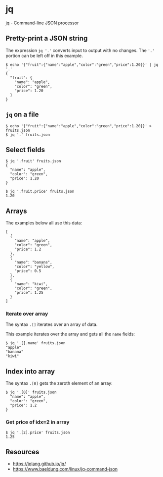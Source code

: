 # jq

jq - Command-line JSON processor

## Pretty-print a JSON string
The expression `jq '.'` converts input to output with no changes. The `'.'` portion can be left off in this example.

```
$ echo '{"fruit":{"name":"apple","color":"green","price":1.20}}' | jq '.'
{
  "fruit": {
    "name": "apple",
    "color": "green",
    "price": 1.20
  }
}
```

## `jq` on a file
```
$ echo '{"fruit":{"name":"apple","color":"green","price":1.20}}' > fruits.json
$ jq '.' fruits.json
```

## Select fields
```
$ jq '.fruit' fruits.json
{
  "name": "apple",
  "color": "green",
  "price": 1.20
}
```

```
$ jq '.fruit.price' fruits.json
1.20
```

## Arrays
The examples below all use this data:
```
[
  {
    "name": "apple",
    "color": "green",
    "price": 1.2
  },
  {
    "name": "banana",
    "color": "yellow",
    "price": 0.5
  },
  {
    "name": "kiwi",
    "color": "green",
    "price": 1.25
  }
]
```

### Iterate over array
The syntax `.[]` iterates over an array of data.

This example iterates over the array and gets all the `name` fields:
```
$ jq '.[].name' fruits.json
"apple"
"banana"
"kiwi"
```

## Index into array
The syntax `.[0]` gets the zeroth element of an array:
```
$ jq '.[0]' fruits.json
  "name": "apple",
  "color": "green",
  "price": 1.2
}
```

### Get price of idx=2 in array
```
$ jq '.[2].price' fruits.json
1.25
```

## Resources
- https://jqlang.github.io/jq/
- https://www.baeldung.com/linux/jq-command-json
